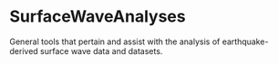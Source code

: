 # SurfaceWaveAnalyses

General tools that pertain and assist with the analysis of earthquake-derived surface wave data and datasets. 
